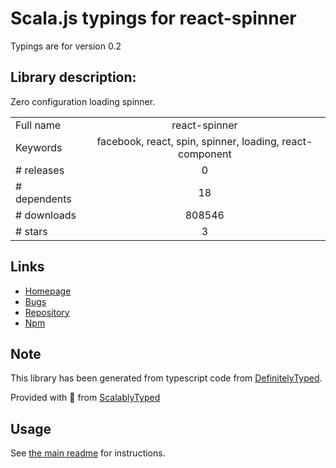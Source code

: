 
# Scala.js typings for react-spinner

Typings are for version 0.2

## Library description:
Zero configuration loading spinner.

|                    |                 |
| ------------------ | :-------------: |
| Full name          | react-spinner |
| Keywords           | facebook, react, spin, spinner, loading, react-component |
| # releases         | 0 |
| # dependents       | 18 |
| # downloads        | 808546 |
| # stars            | 3 |

## Links
- [Homepage](https://github.com/chenglou/react-spinner)
- [Bugs](https://github.com/chenglou/react-spinner/issues)
- [Repository](https://github.com/chenglou/react-spinner)
- [Npm](https://www.npmjs.com/package/react-spinner)
    


## Note
This library has been generated from typescript code from [DefinitelyTyped](https://definitelytyped.org).

Provided with :purple_heart: from [ScalablyTyped](https://github.com/oyvindberg/ScalablyTyped)

## Usage
See [the main readme](../../readme.md) for instructions.


